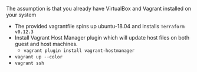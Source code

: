 The assumption is that you already have VirtualBox and Vagrant installed on your system
- The provided vagrantfile spins up ubuntu-18.04 and installs `Terraform v0.12.3`
- Install Vagrant Host Manager plugin which will update host files on both guest and host machines.
  - `vagrant plugin install vagrant-hostmanager`
- `vagrant up --color`
- `vagrant ssh`

